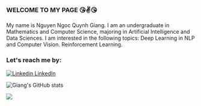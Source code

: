
### WELCOME TO MY PAGE 😘✌️😘
My name is Nguyen Ngoc Quynh Giang. I am an undergraduate in Mathematics and Computer Science, majoring in Artificial Intelligence and Data Sciences. I am interested in the following topics: Deep Learning in NLP and Computer Vision. Reinforcement Learning.


### Let's reach me by: 
[![Linkedin](https://i.stack.imgur.com/gVE0j.png) LinkedIn](https://www.linkedin.com/in/nguy%E1%BB%85n-ng%E1%BB%8Dc-giang/)


![Giang's GitHub stats](https://github-readme-stats.vercel.app/api?username=nguyenngocquynhgiang&hide=contribs,prs&show_icons=true&theme=radical)

<a href="https://github.com/nguyenngocquynhgiang/Classify-Song-Genres-from-Audio-Data.">
  <!-- Change the `github-readme-stats.anuraghazra1.vercel.app` to `github-readme-stats.vercel.app`  -->
  <img align="center" src="https://github-readme-stats.anuraghazra1.vercel.app/api/pin/?username=quynhgiang&repo=QuickDraw&theme=radical" />
</a>    

